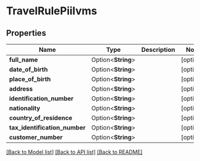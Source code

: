 # TravelRulePiiIvms

## Properties

Name | Type | Description | Notes
------------ | ------------- | ------------- | -------------
**full_name** | Option<**String**> |  | [optional]
**date_of_birth** | Option<**String**> |  | [optional]
**place_of_birth** | Option<**String**> |  | [optional]
**address** | Option<**String**> |  | [optional]
**identification_number** | Option<**String**> |  | [optional]
**nationality** | Option<**String**> |  | [optional]
**country_of_residence** | Option<**String**> |  | [optional]
**tax_identification_number** | Option<**String**> |  | [optional]
**customer_number** | Option<**String**> |  | [optional]

[[Back to Model list]](../README.md#documentation-for-models) [[Back to API list]](../README.md#documentation-for-api-endpoints) [[Back to README]](../README.md)


